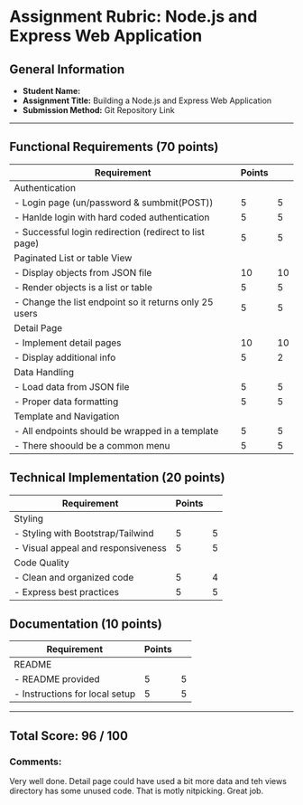 # Assignment Rubric: Node.js and Express Web Application

## General Information

- **Student Name:**
- **Assignment Title:** Building a Node.js and Express Web Application
- **Submission Method:** Git Repository Link

---

## Functional Requirements (70 points)

| Requirement                                            | Points |     |
| ------------------------------------------------------ | ------ | --- |
| Authentication                                         |        |     |
| - Login page (un/password & sumbmit(POST))             | 5      | 5   |
| - Hanlde login with hard coded authentication          | 5      | 5   |
| - Successful login redirection (redirect to list page) | 5      | 5   |
| Paginated List or table View                           |        |     |
| - Display objects from JSON file                       | 10     | 10  |
| - Render objects is a list or table                    | 5      | 5   |
| - Change the list endpoint so it returns only 25 users | 5      | 5   |
| Detail Page                                            |        |     |
| - Implement detail pages                               | 10     | 10  |
| - Display additional info                              | 5      | 2   |
| Data Handling                                          |        |     |
| - Load data from JSON file                             | 5      | 5   |
| - Proper data formatting                               | 5      | 5   |
| Template and Navigation                                |        |     |
| - All endpoints should be wrapped in a template        | 5      | 5   |
| - There shoould be a common menu                       | 5      | 5   |

## Technical Implementation (20 points)

| Requirement                        | Points |     |
| ---------------------------------- | ------ | --- |
| Styling                            |        |     |
| - Styling with Bootstrap/Tailwind  | 5      | 5   |
| - Visual appeal and responsiveness | 5      | 5   |
| Code Quality                       |        |     |
| - Clean and organized code         | 5      | 4   |
| - Express best practices           | 5      | 5   |

## Documentation (10 points)

| Requirement                    | Points |     |
| ------------------------------ | ------ | --- |
| README                         |        |     |
| - README provided              | 5      | 5   |
| - Instructions for local setup | 5      | 5   |

---

## Total Score: 96 / 100

### Comments:

Very well done. Detail page could have used a bit more data and teh views directory has some unused code. That is motly nitpicking. Great job.
